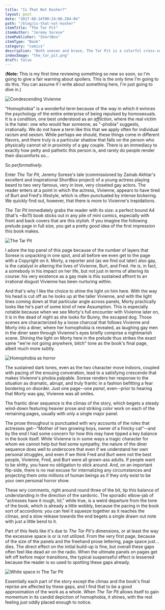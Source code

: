 ```yaml
---
title: "Is That Not Kosher?"
layout: post
date: "2017-08-24T00:24:00.284-04"
path: "/blog/is-that-not-kosher"
itemTitle: "The Tar Pit"
itemAuthor: "Jeremy Sorese"
itemPublisher: "ShortBox"
itemType: "Book"
category: "comics"
description: "Both uneven and brave, The Tar Pit is a colorful cross-section of homophobia in fits and starts."
indexImage: "the_tar_pit.png"
draft: false
--- 
```


(**Note:** This is my first time reviewing something so new so soon, so I'm going to give a fair warning about spoilers. This is the only time I'm going to do this. You can assume if I write about something here, I'm just going to dive in.)

![Condescending Vivienne](condescending.jpg)

"Homophobia" is a wonderful term because of the way in which it evinces the psychology of the entire enterprise of being repulsed by homosexuals. It is a condition, one best understood as an _affliction_, where the real victim is the hater: one who would fear someone, as "-phobia" suggests, irrationally. We do not have a term like this that we apply often for individual racism and sexism. While perhaps we should, these things come in different flavors, and there truly is a particular shadow that falls on the person who physically cannot sit in proximity of a gay couple. There is an immediacy to exactly how petty and pathetic this person is, and rarely do people render their discomforts so...

So _performatively_.

Enter _The Tar Pit_, Jeremy Sorese's tale (commissioned by Zainab Akhtar's excellent and inspirational ShortBox project) of a young actress playing beard to two very famous, very in love, very closeted gay actors. The reader enters at a point in which the actress, Vivienne, appears to have tired of Burt and Fred's lifestyle, which is often punctuated by intense bickering. We quickly find out, however, that there is more to Vivienne's trepidations.

_The Tar Pit_ immediately grabs the reader with its size: a perfect bound A4 (that's ~8x11) book sticks out in any pile of mini comics, especially with front and back covers that are this stylish.  If you imagine the following prelude page in full size, you get a pretty good idea of the first impression this book makes.

![The Tar Pit](the_tar_pit.png)

I adore the top panel of this page because of the number of layers that Sorese is unpacking in one spot, and all before we even get to the page with a Copyright on it. Morty, a reporter and (as we find out later) also gay, is the catalyst in altering the lives of Vivienne, Burt, and Fred. He _is_, in fact, a somebody in his impact on her life, but not just in terms of altering its course: his very existence as a gay male is this sustained affront to an irrational disgust Vivienne has been nurturing within.

And that's why I like the choice to shine the light on him here. With the way his head is cut off as he looks up at the taller Vivienne, and with the light lines coming down at that particular angle across panels, Morty practically looks like he's part of some kind of new Assumption.  This is especially notable because when we see Morty's full encounter with Vivienne later on, it is in the dead of night as she looks for Bunny, the escaped dog. Those scenes are characterized by a loose charcoal that follows Vivienne and Morty into a diner, where her homophobia is revealed, as laughing gay men in the diner seen through Vivienne's eyes briefly comprise a nightmarish scene. Shining the light on Morty here in the prelude thus strikes the exact same "we're not going anywhere, bitch" tone as the book's final page, albeit much more subtly.

![Homophobia as horror](homo_horror.jpg)

The sustained dark tones, even as the two character move indoors, coupled with pacing of the ensuing converation, lead to a satisfying crescendo that makes Vivienne's phobia palpable. Sorese renders her response to the situation as dramatic, abrupt, and truly frantic in a fashion befitting a fear bordering on disorder. Just one page--one _panel_, even--prior to hearing that Morty was gay, Vivienne was all smiles.

The frantic diner sequence is the climax of the story, which begets a steady wind-down featuring heavier prose and striking color work on each of the remaining pages, usually with only a single major panel. 

The prose throughout is punctuated with wry accounts of the roles that actresses get--"Mother of two growing boys, owner of a finicky cat"--and by the end I had some concern for how this may have tipped a key balance in the book itself. While Vivienne is in some ways a tragic character for whom we cannot help but feel some sympathy, the nature of the diner sequence does well to underscore that even if we understand her own personal struggles, and even if we think Fred and Burt were not the best people, Vivienne, Fred, and Burt were all grown-ass adults. If people want to be shitty, you have no obligation to stick around. And, on an important flip-side, there is no real excuse for internalizing any circumstances and projecting them onto millions of human beings as if they only exist to be your own personal horror show.

These wry comments, right around round three of the bit, tip this balance of understanding in the direction of the sardonic. The sporadic elbow-jab of "actresses have it rough, lol," while true, is a weird departure from the tone of the book, which is already a little wobbly, because the pacing in the book sort of accordions: you can feel it squeeze together as it reaches the climax, and a slow release towards the end begets a single drawn out note with just a little bend to it.


Part of this feels like it's due to _The Tar Pit's_ dimensions, or at least the way the excessive space is or is not utilized. From the very first page, because of the size of the panels and the freehand prose lettering, page space just... dies. The direct effect on the initial build-up is fine, but overall these gaps often feel like dead air on the radio. When the ultimate panels on pages get left off before major transitions, the typical suspenseful effect is lessened because the reader is so used to spotting these gaps already. 

![White space in The Tar Pit](white_space.jpg)

Essentially each part of the story except the climax and the book's final reprise are affected by these gaps, and I find that to be a good approximation of the work as a whole. When _The Tar Pit_ allows itself to gain momentum in its candid depiction of homophobia, it shines, with the rest feeling _just_ oddly placed enough to notice.